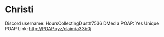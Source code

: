 # Christi

Discord username: HoursCollectingDust#7536
DMed a POAP: Yes
Unique POAP Link: http://POAP.xyz/claim/a33b0j